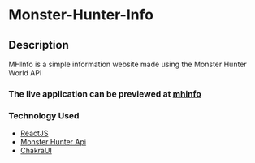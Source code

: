 # Monster-Hunter-Info

## **Description**

MHInfo is a simple information website made using the Monster Hunter World API

### The live application can be previewed at [mhinfo](https://spiffy-wisp-53b288.netlify.app/)

### Technology Used

- [ReactJS](https://reactjs.org/)
- [Monster Hunter Api](https://docs.mhw-db.com/?javascript#introduction)
- [ChakraUI](https://chakra-ui.com/)
